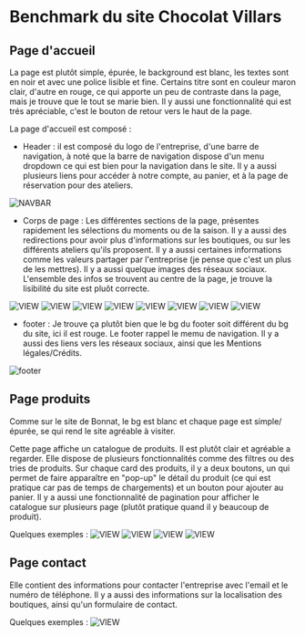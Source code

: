 # Benchmark du site Chocolat Villars

## Page d'accueil

La page est plutôt simple, épurée, le background est blanc, les textes sont en noir et avec une police lisible et fine. Certains titre sont en couleur maron clair, d'autre en rouge, ce qui apporte un peu de contraste dans la page, mais je trouve que le tout se marie bien. Il y aussi une fonctionnalité qui est trés apréciable, c'est le bouton de retour vers le haut de la page.

La page d'accueil est composé :

- Header : il est composé du logo de l'entreprise, d'une barre de navigation, à noté que la barre de navigation dispose d'un menu dropdown ce qui est bien pour la navigation dans le site. Il y a aussi plusieurs liens pour accéder à notre compte, au panier, et à la page de réservation pour des ateliers.

![NAVBAR](/benchmark/Chocolat%20Villars/Image-site/Page%20d'accueil/Page%20d'acceuil-view-1.png)

- Corps de page : Les différentes sections de la page, présentes rapidement les sélections du moments ou de la saison. Il y a aussi des redirections pour avoir plus d'informations sur les boutiques, ou sur les différents ateliers qu'ils proposent. Il y a aussi certaines informations comme les valeurs partager par l'entreprise (je pense que c'est un plus de les mettres). Il y a aussi quelque images des réseaux sociaux. L'ensemble des infos se trouvent au centre de la page, je trouve la lisibilité du site est pluôt correcte.

![VIEW](/benchmark/Chocolat%20Villars/Image-site/Page%20d'accueil/Page%20d'acceuil-view-2.png)
![VIEW](/benchmark/Chocolat%20Villars/Image-site/Page%20d'accueil/Page%20d'acceuil-view-3.png)
![VIEW](/benchmark/Chocolat%20Villars/Image-site/Page%20d'accueil/Page%20d'acceuil-view-4.png)
![VIEW](/benchmark/Chocolat%20Villars/Image-site/Page%20d'accueil/Page%20d'acceuil-view-5.png)
![VIEW](/benchmark/Chocolat%20Villars/Image-site/Page%20d'accueil/Page%20d'acceuil-view-6.png)
![VIEW](/benchmark/Chocolat%20Villars/Image-site/Page%20d'accueil/Page%20d'acceuil-view-7.png)
![VIEW](/benchmark/Chocolat%20Villars/Image-site/Page%20d'accueil/Page%20d'acceuil-view-8.png)
![VIEW](/benchmark/Chocolat%20Villars/Image-site/Page%20d'accueil/Page%20d'acceuil-view-9.png)

- footer : Je trouve ça plutôt bien que le bg du footer soit différent du bg du site, ici il est rouge. Le footer rappel le memu de navigation. Il y a aussi des liens vers les réseaux sociaux, ainsi que les Mentions légales/Crédits.

![footer](/benchmark/Chocolat%20Villars/Image-site/Page%20d'accueil/Page%20d'acceuil-view-10.png)

## Page produits

Comme sur le site de Bonnat, le bg est blanc et chaque page est simple/épurée, se qui rend le site agréable à visiter.

Cette page affiche un catalogue de produits. Il est plutôt clair et agréable a regarder. Elle dispose de plusieurs fonctionnalités comme des filtres ou des tries de produits. Sur chaque card des produits, il y a deux boutons, un qui permet de faire apparaître en "pop-up" le détail du produit (ce qui est pratique car pas de temps de chargements) et un bouton pour ajouter au panier. Il y a aussi une fonctionnalité de pagination pour afficher le catalogue sur plusieurs page (plutôt pratique quand il y beaucoup de produit).

Quelques exemples :
![VIEW](/benchmark/Chocolat%20Villars/Image-site/Page%20produits/Page%20produit-view-1.png)
![VIEW](/benchmark/Chocolat%20Villars/Image-site/Page%20produits/Page%20produit-view-2.png)
![VIEW](/benchmark/Chocolat%20Villars/Image-site/Page%20produits/Page%20produit-view-3.png)
![VIEW](/benchmark/Chocolat%20Villars/Image-site/Page%20produits/Page%20produit-view-4.png)

## Page contact

Elle contient des informations pour contacter l'entreprise avec l'email et le numéro de téléphone. Il y a aussi des informations sur la localisation des boutiques, ainsi qu'un formulaire de contact.

Quelques exemples :
![VIEW](/benchmark/Chocolat%20Villars/Image-site/Page%20contact/Page%20contact.png)